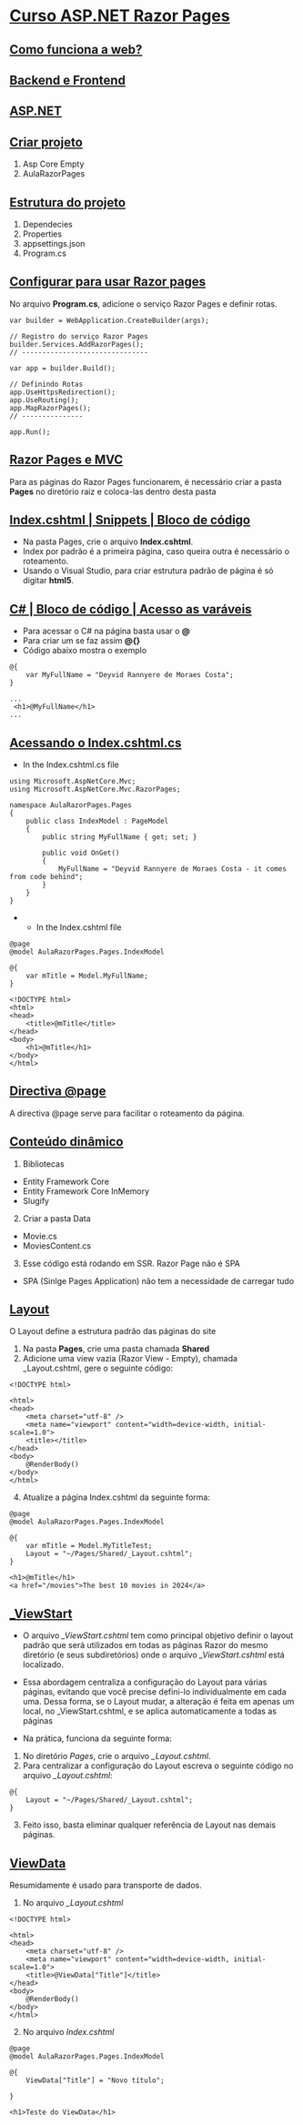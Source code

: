 # [Curso ASP.NET Razor Pages](https://www.youtube.com/live/uEc4DRQyPYY?si=4EtcfqES4h1cgJwf)

## [Como funciona a web?](https://youtu.be/uEc4DRQyPYY?t=1493)

## [Backend e Frontend](https://youtu.be/uEc4DRQyPYY?t=1916)

## [ASP.NET](https://youtu.be/uEc4DRQyPYY?t=2181)

## [Criar projeto](https://youtu.be/uEc4DRQyPYY?t=3202)

1. Asp Core Empty
2. AulaRazorPages
   
## [Estrutura do projeto](https://youtu.be/uEc4DRQyPYY?t=3348)

1. Dependecies
2. Properties
3. appsettings.json
4. Program.cs

## [Configurar para usar Razor pages](https://youtu.be/uEc4DRQyPYY?t=3658)

No arquivo **Program.cs**, adicione o serviço Razor Pages e definir rotas.

```
var builder = WebApplication.CreateBuilder(args);

// Registro do serviço Razor Pages
builder.Services.AddRazorPages();
// -------------------------------

var app = builder.Build();

// Definindo Rotas
app.UseHttpsRedirection();
app.UseRouting();
app.MapRazorPages();
// ---------------

app.Run();
```

## [Razor Pages e MVC](https://youtu.be/uEc4DRQyPYY?t=3799)

Para as páginas do Razor Pages funcionarem, é necessário criar a pasta **Pages** no diretório raiz e coloca-las dentro desta pasta

## [Index.cshtml | Snippets | Bloco de código](https://youtu.be/uEc4DRQyPYY?t=3891)

- Na pasta Pages, crie o arquivo **Index.cshtml**. 
- Index por padrão é a primeira página, caso queira outra é necessário o roteamento.
- Usando o Visual Studio, para criar estrutura padrão de página é só digitar **html5**.

## [C# | Bloco de código | Acesso as varáveis](https://youtu.be/uEc4DRQyPYY?t=4069)

- Para acessar o C# na página basta usar o **@**
- Para criar um se faz assim **@{}**
- Código abaixo mostra o exemplo

```
@{
    var MyFullName = "Deyvid Rannyere de Moraes Costa";
}

...
 <h1>@MyFullName</h1>
...
```

## [Acessando o Index.cshtml.cs](https://youtu.be/uEc4DRQyPYY?t=4413)

- In the Index.cshtml.cs file

```
using Microsoft.AspNetCore.Mvc;
using Microsoft.AspNetCore.Mvc.RazorPages;

namespace AulaRazorPages.Pages
{
    public class IndexModel : PageModel
    {
        public string MyFullName { get; set; }

        public void OnGet()
        {
            MyFullName = "Deyvid Rannyere de Moraes Costa - it comes from code behind";
        }
    }
}
```

- - In the Index.cshtml file

```
@page
@model AulaRazorPages.Pages.IndexModel

@{
    var mTitle = Model.MyFullName;
}

<!DOCTYPE html>
<html>
<head>
    <title>@mTitle</title>
</head>
<body>
    <h1>@mTitle</h1>
</body>
</html>
```

## [Directiva @page](https://youtu.be/uEc4DRQyPYY?t=4572)

A directiva @page serve para facilitar o roteamento da página.

## [Conteúdo dinâmico](https://youtu.be/uEc4DRQyPYY?t=4931)

1. Bibliotecas

- Entity Framework Core
- Entity Framework Core InMemory
- Slugify

2. Criar a pasta Data

- Movie.cs
- MoviesContent.cs

3. Esse código está rodando em SSR. Razor Page não é SPA
   
- SPA (Sinlge Pages Application) não tem a necessidade de carregar tudo 

## [Layout](https://youtu.be/uEc4DRQyPYY?t=6225)

O Layout define a estrutura padrão das páginas do site

1. Na pasta **Pages**, crie uma pasta chamada **Shared**
2. Adicione uma view vazia (Razor View - Empty), chamada _Layout.cshtml, gere o seguinte código:

```
<!DOCTYPE html>

<html>
<head>
    <meta charset="utf-8" />
    <meta name="viewport" content="width=device-width, initial-scale=1.0">
    <title></title>
</head>
<body>
    @RenderBody()
</body>
</html>
```

4. Atualize a página Index.cshtml da seguinte forma:
   
```
@page
@model AulaRazorPages.Pages.IndexModel

@{
    var mTitle = Model.MyTitleTest;
    Layout = "~/Pages/Shared/_Layout.cshtml";
}

<h1>@mTitle</h1>
<a href="/movies">The best 10 movies in 2024</a>
```

## [_ViewStart](https://youtu.be/uEc4DRQyPYY?t=6511)

- O arquivo *_ViewStart.cshtml* tem como principal objetivo definir o layout padrão que será utilizados em todas as páginas Razor do mesmo diretório (e seus subdiretórios) onde o arquivo *_ViewStart.cshtml* está localizado.

- Essa abordagem centraliza a configuração do Layout para várias páginas, evitando que você precise defini-lo individualmente em cada uma. Dessa forma, se o Layout mudar, a alteração é feita em apenas um local, no _ViewStart.cshtml, e se aplica automaticamente a todas as páginas

- Na prática, funciona da seguinte forma:

1. No diretório *Pages*, crie o arquivo *_Layout.cshtml*.
2. Para centralizar a configuração do Layout escreva o seguinte código no arquivo *_Layout.cshtml*:

```
@{
    Layout = "~/Pages/Shared/_Layout.cshtml";
}
```

3. Feito isso, basta eliminar qualquer referência de Layout nas demais páginas.

## [ViewData](https://youtu.be/uEc4DRQyPYY?t=6617)

Resumidamente é usado para transporte de dados.

1. No arquivo *_Layout.cshtml*

```
<!DOCTYPE html>

<html>
<head>
    <meta charset="utf-8" />
    <meta name="viewport" content="width=device-width, initial-scale=1.0">
    <title>@ViewData["Title"]</title>
</head>
<body>
    @RenderBody()
</body>
</html>
```

2. No arquivo *Index.cshtml*

```
@page
@model AulaRazorPages.Pages.IndexModel

@{
    ViewData["Title"] = "Novo título";

}

<h1>Teste do ViewData</h1>
```
